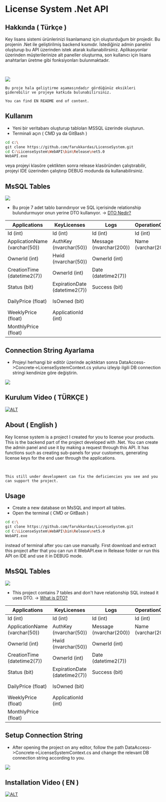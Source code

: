 # License System .Net API 

## Hakkında ( Türkçe )
Key lisans sistemi ürünlerinizi lisanlamanız için oluşturduğum bir projedir. Bu projenin .Net ile geliştirilmiş backend kısmıdır. İstediğiniz admin panelini oluşturup bu API üzerinden istek atarak kullanabilirsiniz. Aplikasyonlar üzerinden müşterilerinize alt paneller oluşturma, son kullanıcı için lisans anahtarları üretme gibi fonksiyonları bulunmaktadır.

<br>



<img src="https://i.hizliresim.com/bhlh36g.png"></img> 

`Bu proje hala geliştirme aşamasındadır gördüğünüz eksikleri giderebilir ve projeye katkıda bulunabilirsiniz.`

`You can find EN README end of content.`

## Kullanım
 - Yeni bir veritabanı oluşturup tabloları MSSQL üzerinde oluşturun. 
 - Terminali açın ( CMD ya da GitBash )
 ```bash
 cd c:\
 git clone https://github.com/farukkardas/LicenseSystem.git
 cd C:\LicenseSystem\WebAPI\bin\Release\net5.0
 WebAPI.exe
 ```
 veya projeyi klasöre çektikten sonra release klasöründen çalıştırabilir, projeyi IDE üzerinden çalıştırıp DEBUG modunda da kullanabilirsiniz.

## MsSQL Tables

<img src="https://i.hizliresim.com/flpypwg.png"></img> 

- Bu proje 7 adet tablo barındırıyor ve SQL içerisinde relationship bulundurmuyor onun yerine DTO kullanıyor. -> [DTO Nedir?](https://docs.microsoft.com/tr-tr/aspnet/web-api/overview/data/using-web-api-with-entity-framework/part-5)

| Applications  | KeyLicenses | Logs | OperationClaims | Panels | UserOperationClaims | Users |
| ------------- | ------------- | ------------- | ------------- | ------------- | ------------- | ------------- |
| Id  (int) | Id  (int)  |  Id  (int) | Id  (int) | Id  (int)   | Id  (int)  | Id  (int) 
| ApplicationName (varchar(50)) | AuthKey (nvarchar(50))  | Message (nvarchar(200)) | Name  (varchar(20)) | PanelOwnerId  (int) | UserId (int) | Email  (nvarchar(50))
| OwnerId (int)  | Hwid (nvarchar(50)) | OwnerId  (int) | | PanelSellerId (int) | OperationClaimId (int) | PasswordHash (varbinary(500))
| CreationTime (datetime2(7))  | OwnerId (int)  | Date (datetime2(7)) | | IsActive (bit) | | PasswordSalt (varbinary(500))
| Status (bit) | ExpirationDate (datetime2(7)) | Success (bit) | | Balance (float) | | Status (bit)
| DailyPrice (float)  | IsOwned (bit) | | | CreatedLicense (int) | | Balance (float)
| WeeklyPrice (float) | ApplicationId (int) | | | ApplicationId (int) | | SecurityKey (nvarchar(100))
| MonthlyPrice  (float) | | | | | | SecurityKeyExpiration (datetime2(7))

## Connection String Ayarlama
- Projeyi herhangi bir editör üzerinde açıktıktan sonra DataAccess->Concrete->LicenseSystemContext.cs yolunu izleyip ilgili DB connection stringi kendinize göre değiştirin.

<img src="https://i.hizliresim.com/jw9le4c.png"></img> 

## Kurulum Video ( TÜRKÇE )


 [![ALT](https://youtube-md.vercel.app/ZDPJe7Pe5Nw)](https://www.youtube.com/watch?v=ZDPJe7Pe5Nw)
 
 
 ## About ( English )
Key license system is a project I created for you to license your products. This is the backend part of the project developed with .Net. You can create the admin panel  and use it by making a request through this API. It has functions such as creating sub-panels for your customers, generating license keys for the end user through the applications.

<br>

`This still under development can fix the deficiencies you see and you can support the project.`


## Usage
 - Create a new database on MsSQL and import all tables. 
 - Open the terminal ( CMD  or GitBash )
 ```bash
 cd c:\
 git clone https://github.com/farukkardas/LicenseSystem.git
 cd C:\LicenseSystem\WebAPI\bin\Release\net5.0
 WebAPI.exe
 ```
 instead of terminal after you can use manually. First download and extract this project after that  you can run it WebAPI.exe in  Release folder or run this API on IDE and use it in DEBUG mode.

## MsSQL Tables

<img src="https://i.hizliresim.com/flpypwg.png"></img> 

- This project contains 7 tables and don't have relationship  SQL instead it uses DTO. -> [What is DTO?](https://docs.microsoft.com/en-us/aspnet/web-api/overview/data/using-web-api-with-entity-framework/part-5)

| Applications  | KeyLicenses | Logs | OperationClaims | Panels | UserOperationClaims | Users |
| ------------- | ------------- | ------------- | ------------- | ------------- | ------------- | ------------- |
| Id  (int) | Id  (int)  |  Id  (int) | Id  (int) | Id  (int)   | Id  (int)  | Id  (int) 
| ApplicationName (varchar(50)) | AuthKey (nvarchar(50))  | Message (nvarchar(200)) | Name  (varchar(20)) | PanelOwnerId  (int) | UserId (int) | Email  (nvarchar(50))
| OwnerId (int)  | Hwid (nvarchar(50)) | OwnerId  (int) | | PanelSellerId (int) | OperationClaimId (int) | PasswordHash (varbinary(500))
| CreationTime (datetime2(7))  | OwnerId (int)  | Date (datetime2(7)) | | IsActive (bit) | | PasswordSalt (varbinary(500))
| Status (bit) | ExpirationDate (datetime2(7)) | Success (bit) | | Balance (float) | | Status (bit)
| DailyPrice (float)  | IsOwned (bit) | | | CreatedLicense (int) | | Balance (float)
| WeeklyPrice (float) | ApplicationId (int) | | | ApplicationId (int) | | SecurityKey (nvarchar(100))
| MonthlyPrice  (float) | | | | | | SecurityKeyExpiration (datetime2(7))

## Setup Connection String 
- After opening the project on any editor, follow the path DataAccess->Concrete->LicenseSystemContext.cs and change the relevant DB connection string according to you.

<img src="https://i.hizliresim.com/jw9le4c.png"></img> 

## Installation Video ( EN )

 [![ALT](https://youtube-md.vercel.app/iWlXEg5RAwA)](www.youtube.com/watch?v=iWlXEg5RAwA)





